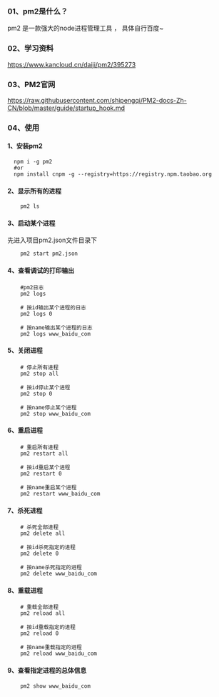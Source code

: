 ### 01、pm2是什么？

pm2 是一款强大的node进程管理工具 ， 具体自行百度~



### 02、学习资料 

https://www.kancloud.cn/daiji/pm2/395273



### 03、PM2官网 

https://raw.githubusercontent.com/shipengqi/PM2-docs-Zh-CN/blob/master/guide/startup_hook.md



### 04、使用



#### 1、安装pm2



```shell
  npm i -g pm2
  #or
  npm install cnpm -g --registry=https://registry.npm.taobao.org
```



#### 2、显示所有的进程



```shell
    pm2 ls
```



#### 3、启动某个进程



先进入项目pm2.json文件目录下



```shell
    pm2 start pm2.json
```



#### 4、查看调试的打印输出



```shell
    #pm2日志
    pm2 logs
    
    # 按id输出某个进程的日志
    pm2 logs 0

    # 按name输出某个进程的日志
    pm2 logs www_baidu_com
```



#### 5、关闭进程



```shell
    # 停止所有进程
    pm2 stop all
    
    # 按id停止某个进程
    pm2 stop 0
    
    # 按name停止某个进程
    pm2 stop www_baidu_com
```



#### 6、重启进程



```shell
    # 重启所有进程
    pm2 restart all
    
    # 按id重启某个进程
    pm2 restart 0
    
    # 按name重启某个进程
    pm2 restart www_baidu_com
```



#### 7、杀死进程



```shell
    # 杀死全部进程
    pm2 delete all 
    
    # 按id杀死指定的进程
    pm2 delete 0 
    
    # 按name杀死指定的进程
    pm2 delete www_baidu_com
```



#### 8、重载进程



```shell
    # 重载全部进程
    pm2 reload all 
    
    # 按id重载指定的进程
    pm2 reload 0 
    
    # 按name重载指定的进程
    pm2 reload www_baidu_com
```



#### 9、查看指定进程的总体信息



```shell
    pm2 show www_baidu_com
```

